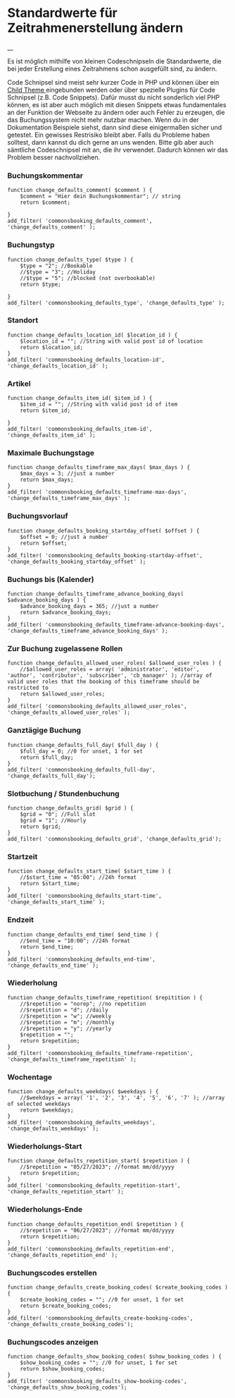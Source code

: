 #  Standardwerte für Zeitrahmenerstellung ändern

__

Es ist möglich mithilfe von kleinen Codeschnipseln die Standardwerte, die bei
jeder Erstellung eines Zeitrahmens schon ausgefüllt sind, zu ändern.

Code Schnipsel sind meist sehr kurzer Code in PHP und können über ein [ Child
Theme ](https://developer.wordpress.org/themes/advanced-topics/child-themes)
eingebunden werden oder über spezielle Plugins für Code Schnipsel (z.B. Code
Snippets). Dafür musst du nicht sonderlich viel PHP können, es ist aber auch
möglich mit diesen Snippets etwas fundamentales an der Funktion der Webseite
zu ändern oder auch Fehler zu erzeugen, die das Buchungssystem nicht mehr
nutzbar machen. Wenn du in der Dokumentation Beispiele siehst, dann sind diese
einigermaßen sicher und getestet. Ein gewisses Restrisiko bleibt aber. Falls
du Probleme haben solltest, dann kannst du dich gerne an uns wenden. Bitte gib
aber auch sämtliche Codeschnipsel mit an, die ihr verwendet. Dadurch können
wir das Problem besser nachvollziehen.

###  Buchungskommentar

    
    
    function change_defaults_comment( $comment ) {
        $comment = "Hier dein Buchungskommentar"; // string
        return $comment;
    
    }
    add_filter( 'commonsbooking_defaults_comment', 'change_defaults_comment' );

###  Buchungstyp

    
    
    function change_defaults_type( $type ) {
        $type = "2"; //Bookable
        //$type = "3"; //Holiday
        //$type = "5"; //blocked (not overbookable)
        return $type;
    
    }
    add_filter( 'commonsbooking_defaults_type', 'change_defaults_type' );

###  Standort

    
    
    function change_defaults_location_id( $location_id ) {
        $location_id = ""; //String with valid post id of location
        return $location_id;
    }
    add_filter( 'commonsbooking_defaults_location-id', 'change_defaults_location_id' );

###  Artikel

    
    
    function change_defaults_item_id( $item_id ) {
        $item_id = ""; //String with valid post id of item
        return $item_id;
    
    }
    add_filter( 'commonsbooking_defaults_item-id', 'change_defaults_item_id' );

###  Maximale Buchungstage

    
    
    function change_defaults_timeframe_max_days( $max_days ) {
        $max_days = 3; //just a number
        return $max_days;
    }
    add_filter( 'commonsbooking_defaults_timeframe-max-days', 'change_defaults_timeframe_max_days' );

###  Buchungsvorlauf

    
    
    function change_defaults_booking_startday_offset( $offset ) {
        $offset = 0; //just a number
        return $offset;
    }
    add_filter( 'commonsbooking_defaults_booking-startday-offset', 'change_defaults_booking_startday_offset' );
    

###  Buchungs bis (Kalender)

    
    
    function change_defaults_timeframe_advance_booking_days( $advance_booking_days ) {
        $advance_booking_days = 365; //just a number
        return $advance_booking_days;
    }
    add_filter( 'commonsbooking_defaults_timeframe-advance-booking-days', 'change_defaults_timeframe_advance_booking_days' );
    

###  Zur Buchung zugelassene Rollen

    
    
    function change_defaults_allowed_user_roles( $allowed_user_roles ) {
        //$allowed_user_roles = array( 'administrator', 'editor', 'author', 'contributor', 'subscriber', 'cb_manager' ); //array of valid user roles that the booking of this timeframe should be restricted to
        return $allowed_user_roles;
    }
    add_filter( 'commonsbooking_defaults_allowed_user_roles', 'change_defaults_allowed_user_roles' );
    

###  Ganztägige Buchung

    
    
    function change_defaults_full_day( $full_day ) {
        $full_day = 0; //0 for unset, 1 for set
        return $full_day;
    }
    add_filter( 'commonsbooking_defaults_full-day', 'change_defaults_full_day');
    

###  Slotbuchung / Stundenbuchung

    
    
    function change_defaults_grid( $grid ) {
        $grid = "0"; //Full slot
        $grid = "1"; //Hourly
        return $grid;
    }
    add_filter( 'commonsbooking_defaults_grid', 'change_defaults_grid');
    

###  Startzeit

    
    
    function change_defaults_start_time( $start_time ) {
        //$start_time = "05:00"; //24h format
        return $start_time;
    }
    add_filter( 'commonsbooking_defaults_start-time', 'change_defaults_start_time' );
    

###  Endzeit

    
    
    function change_defaults_end_time( $end_time ) {
        //$end_time = "10:00"; //24h format
        return $end_time;
    }
    add_filter( 'commonsbooking_defaults_end-time', 'change_defaults_end_time' );

###  Wiederholung

    
    
    function change_defaults_timeframe_repetition( $repitition ) {
        //$repetition = "norep"; //no repetition
        //$repetition = "d"; //daily
        //$repetition = "w"; //weekly
        //$repetition = "m"; //monthly
        //$repetition = "y"; //yearly
        $repetition = "";
        return $repetition;
    }
    add_filter( 'commonsbooking_defaults_timeframe-repetition', 'change_defaults_timeframe_repetition' );
    

###  Wochentage

    
    
    function change_defaults_weekdays( $weekdays ) {
        //$weekdays = array( '1', '2', '3', '4', '5', '6', '7' ); //array of selected weekdays
        return $weekdays;
    }
    add_filter( 'commonsbooking_defaults_weekdays', 'change_defaults_weekdays' );

###  Wiederholungs-Start

    
    
    function change_defaults_repetition_start( $repetition ) {
        //$repetition = "05/27/2023"; //format mm/dd/yyyy
        return $repetition;
    }
    add_filter( 'commonsbooking_defaults_repetition-start', 'change_defaults_repetition_start' );
    

###  Wiederholungs-Ende

    
    
    function change_defaults_repetition_end( $repetition ) {
        //$repetition = "06/27/2023"; //format mm/dd/yyyy
        return $repetition;
    }
    add_filter( 'commonsbooking_defaults_repetition-end', 'change_defaults_repetition_end' );
    

###  Buchungscodes erstellen

    
    
    function change_defaults_create_booking_codes( $create_booking_codes ) {
        $create_booking_codes = ""; //0 for unset, 1 for set
        return $create_booking_codes;
    }
    add_filter( 'commonsbooking_defaults_create-booking-codes', 'change_defaults_create_booking_codes');
    

###  Buchungscodes anzeigen

    
    
    function change_defaults_show_booking_codes( $show_booking_codes ) {
        $show_booking_codes = ""; //0 for unset, 1 for set
        return $show_booking_codes;
    }
    add_filter( 'commonsbooking_defaults_show-booking-codes', 'change_defaults_show_booking_codes');
    

